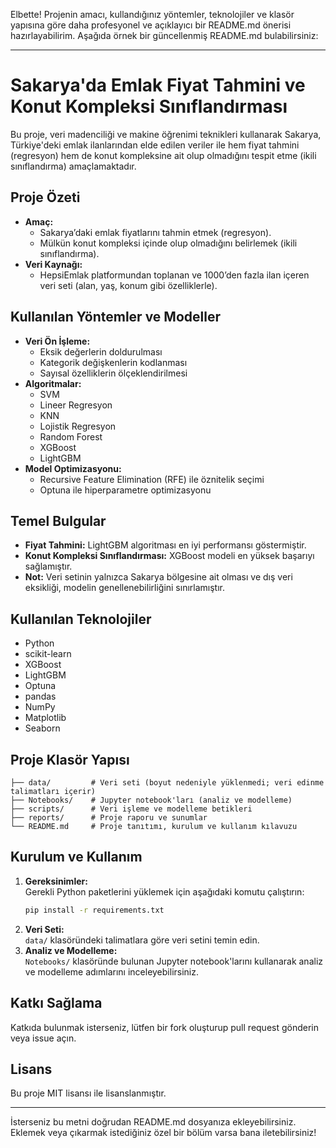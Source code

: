 Elbette! Projenin amacı, kullandığınız yöntemler, teknolojiler ve klasör yapısına göre daha profesyonel ve açıklayıcı bir README.md önerisi hazırlayabilirim. Aşağıda örnek bir güncellenmiş README.md bulabilirsiniz:

---

# Sakarya'da Emlak Fiyat Tahmini ve Konut Kompleksi Sınıflandırması

Bu proje, veri madenciliği ve makine öğrenimi teknikleri kullanarak Sakarya, Türkiye'deki emlak ilanlarından elde edilen veriler ile hem fiyat tahmini (regresyon) hem de konut kompleksine ait olup olmadığını tespit etme (ikili sınıflandırma) amaçlamaktadır.

## Proje Özeti

- **Amaç:**  
  - Sakarya’daki emlak fiyatlarını tahmin etmek (regresyon).
  - Mülkün konut kompleksi içinde olup olmadığını belirlemek (ikili sınıflandırma).
- **Veri Kaynağı:**  
  - HepsiEmlak platformundan toplanan ve 1000’den fazla ilan içeren veri seti (alan, yaş, konum gibi özelliklerle).

## Kullanılan Yöntemler ve Modeller

- **Veri Ön İşleme:**  
  - Eksik değerlerin doldurulması  
  - Kategorik değişkenlerin kodlanması  
  - Sayısal özelliklerin ölçeklendirilmesi
- **Algoritmalar:**  
  - SVM  
  - Lineer Regresyon  
  - KNN  
  - Lojistik Regresyon  
  - Random Forest  
  - XGBoost  
  - LightGBM
- **Model Optimizasyonu:**  
  - Recursive Feature Elimination (RFE) ile öznitelik seçimi  
  - Optuna ile hiperparametre optimizasyonu

## Temel Bulgular

- **Fiyat Tahmini:** LightGBM algoritması en iyi performansı göstermiştir.  
- **Konut Kompleksi Sınıflandırması:** XGBoost modeli en yüksek başarıyı sağlamıştır.
- **Not:** Veri setinin yalnızca Sakarya bölgesine ait olması ve dış veri eksikliği, modelin genellenebilirliğini sınırlamıştır.

## Kullanılan Teknolojiler

- Python
- scikit-learn
- XGBoost
- LightGBM
- Optuna
- pandas
- NumPy
- Matplotlib
- Seaborn

## Proje Klasör Yapısı

```
├── data/         # Veri seti (boyut nedeniyle yüklenmedi; veri edinme talimatları içerir)
├── Notebooks/    # Jupyter notebook'ları (analiz ve modelleme)
├── scripts/      # Veri işleme ve modelleme betikleri
├── reports/      # Proje raporu ve sunumlar
└── README.md     # Proje tanıtımı, kurulum ve kullanım kılavuzu
```

## Kurulum ve Kullanım

1. **Gereksinimler:**  
   Gerekli Python paketlerini yüklemek için aşağıdaki komutu çalıştırın:
   ```bash
   pip install -r requirements.txt
   ```
2. **Veri Seti:**  
   `data/` klasöründeki talimatlara göre veri setini temin edin.
3. **Analiz ve Modelleme:**  
   `Notebooks/` klasöründe bulunan Jupyter notebook'larını kullanarak analiz ve modelleme adımlarını inceleyebilirsiniz.

## Katkı Sağlama

Katkıda bulunmak isterseniz, lütfen bir fork oluşturup pull request gönderin veya issue açın.

## Lisans

Bu proje MIT lisansı ile lisanslanmıştır.

---

İsterseniz bu metni doğrudan README.md dosyanıza ekleyebilirsiniz. Eklemek veya çıkarmak istediğiniz özel bir bölüm varsa bana iletebilirsiniz!
